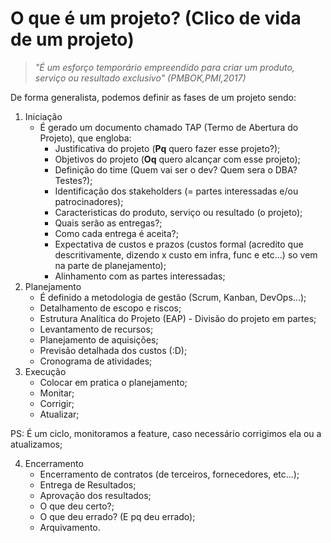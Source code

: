 # O que é um  projeto? (Clico de vida de um projeto)

> *"É um esforço temporário empreendido para criar um produto, serviço ou resultado exclusivo" (PMBOK,PMI,2017)*

De forma generalista, podemos definir as fases de um projeto sendo:

1) Iniciação
    - É gerado um documento chamado TAP (Termo de Abertura do Projeto), que engloba:
        - Justificativa do projeto (**Pq** quero fazer esse projeto?);
        - Objetivos do projeto (**Oq** quero alcançar com esse projeto);
        - Definição do time (Quem vai ser o dev? Quem sera o DBA? Testes?);
        - Identificação dos stakeholders (= partes interessadas e/ou patrocinadores);
        - Caracteristicas do produto, serviço ou resultado (o projeto);
        - Quais serão as entregas?;
        - Como cada entrega é aceita?;
        - Expectativa de custos e prazos (custos formal (acredito que descritivamente, dizendo x custo em infra, func e etc...) so vem na parte de planejamento);
        - Alinhamento com as partes interessadas;
2) Planejamento
    - É definido a metodologia de gestão (Scrum, Kanban, DevOps...);
    - Detalhamento de escopo e riscos;
    - Estrutura Analítica do Projeto (EAP) - Divisão do projeto em partes;
    - Levantamento de recursos;
    - Planejamento de aquisições;
    - Previsão detalhada dos custos (:D);
    - Cronograma de atividades;
3) Execução
    - Colocar em pratica o planejamento;
    - Monitar;
    - Corrigir;
    - Atualizar;

PS: É um ciclo, monitoramos a feature, caso necessário corrigimos ela ou a atualizamos;

4) Encerramento
    - Encerramento de contratos (de terceiros, fornecedores, etc...);
    - Entrega de Resultados;
    - Aprovação dos resultados;
    - O que deu certo?; 
    - O que deu errado? (E pq deu errado);
    - Arquivamento.
